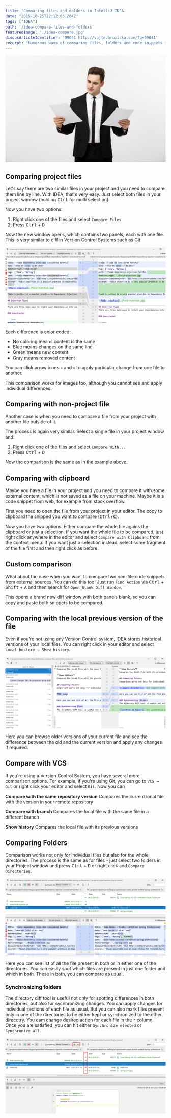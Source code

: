 ```yaml
---
title: 'Comparing files and dolders in IntelliJ IDEA'
date: "2019-10-25T22:12:03.284Z"
tags: ["IDEA"]
path: '/idea-compare-files-and-folders'
featuredImage: './idea-compare.jpg'
disqusArticleIdentifier: '99041 http://vojtechruzicka.com/?p=99041'
excerpt: 'Numerous ways of comparing files, folders and code snippets in IntelliJ IDEA.'
---
```


![IntelliJ IDEA compare files and folders](./idea-compare.jpg)

## Comparing project files
Let's say there are two similar files in your project and you need to compare them line by line. With IDEA, that's very easy. Just select both files in your project window (holding <kbd>Ctrl</kbd> for multi selection).

Now you have two options:
1. Right click one of the files and select `Compare Files`
2. Press <kbd>Ctrl</kbd> + <kbd>D</kbd>

Now the new window opens, which contains two panels, each with one file. This is very similar to diff in Version Control Systems such as Git

![IDEA Compare files](idea-compare-files.png)

Each difference is color coded:
- No coloring means content is the same
- Blue means changes on the same line
- Green means new content
- Gray means removed content

You can click arrow icons `»` and `«` to apply particular change from one file to another.

This comparison works for images too, although you cannot see and apply individual differences.

## Comparing with non-project file
Another case is when you need to compare a file from your project with another file outside of it.

The process is again very similar. Select a single file in your project window and:

1. Right click one of the files and select `Compare With...`
2. Press <kbd>Ctrl</kbd> + <kbd>D</kbd>

Now the comparison is the same as in the example above.

## Comparing with clipboard
Maybe you have a file in your project and you need to compare it with some external content, which is not saved as a file on your machine. Maybe it is a code snippet from web, for example from stack overflow.

First you need to open the file from your project in your editor. The copy to clipboard the snipped you want to compare (<kbd>Ctrl</kbd>+<kbd>C</kbd>).

Now you have two options. Either compare the whole file agains the clipboard or just a selection. If you want the whole file to be compared, just right click anywhere in the editor and select `Compare with Clipboard` from the context menu. If you want just a selection instead, select some fragment of the file first and then right click as before. 

## Custom comparison
What about the case when you want to compare two non-file code snippets from external sources. You can do this too! Just run `Find Action` via <kbd>Ctrl</kbd> + <kbd>Shift</kbd> + <kbd>A</kbd> and then search for `Open Blank Diff Window`.

This opens a brand new diff window with both panels blank, so you can copy and paste both snippets to be compared.

## Comparing with the local previous version of the file
Even if you're not using any Version Control system, IDEA stores historical versions of your local files. You can right click in your editor and select `Local hostory → Show history`.

![Local History](idea-local-history.png)

Here you can browse older versions of your current file and see the difference between the old and the current version and apply any changes if required.

## Compare with VCS
If you're using a Version Control System, you have several more comparison options. For example, if you're using Git, you can go to `VCS → Git` or right click your editor and select `Git`. Now you can

**Compare with the same repository version**
Compares the current local file with the version in your remote repository 

**Compare with branch**
Compares the local file with the same file in a different branch

**Show history**
Compares the local file with its previous versions

## Comparing Folders
Comparison works not only for individual files but also for the whole directories. The process is the same as for files - just select two folders in your Project window and press <kbd>Ctrl</kbd> + <kbd>D</kbd> or right click and `Compare Directories`.

![Compare directories](idea-compare-directories.png)

Here you can see list of all the file present in both or in either one of the directories. You can easily spot which files are present in just one folder and which in both. These in both, you can compare as usual.

### Synchronizing folders
The directory diff tool is useful not only for spotting differences in both directories, but also for sycnhronizing changes. You can apply changes for individual sections of each file as usual. But you can also mark files present only in one of the directories to be either kept or synchronized to the other direcotry. You cam change desired action for each file in the `*` column. Once you are satisfied, you can hit either `Synchronize elected` or `Synchronize all`.

![Synchronize Folders](idea-synchronize-directories.png)
